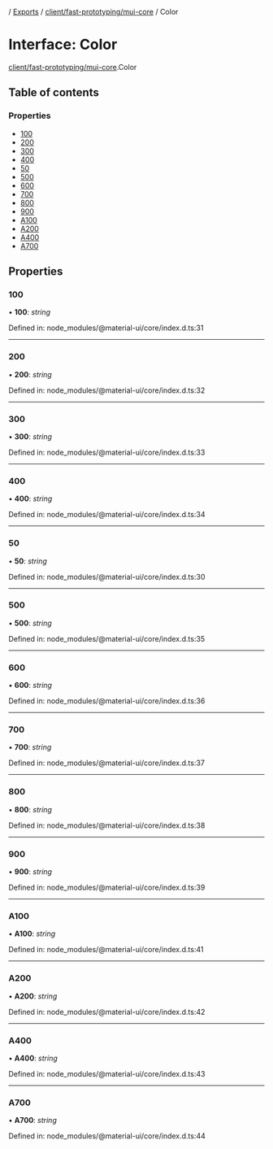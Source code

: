 [](../README.md) / [Exports](../modules.md) / [client/fast-prototyping/mui-core](../modules/client_fast_prototyping_mui_core.md) / Color

# Interface: Color

[client/fast-prototyping/mui-core](../modules/client_fast_prototyping_mui_core.md).Color

## Table of contents

### Properties

- [100](client_fast_prototyping_mui_core.color.md#100)
- [200](client_fast_prototyping_mui_core.color.md#200)
- [300](client_fast_prototyping_mui_core.color.md#300)
- [400](client_fast_prototyping_mui_core.color.md#400)
- [50](client_fast_prototyping_mui_core.color.md#50)
- [500](client_fast_prototyping_mui_core.color.md#500)
- [600](client_fast_prototyping_mui_core.color.md#600)
- [700](client_fast_prototyping_mui_core.color.md#700)
- [800](client_fast_prototyping_mui_core.color.md#800)
- [900](client_fast_prototyping_mui_core.color.md#900)
- [A100](client_fast_prototyping_mui_core.color.md#a100)
- [A200](client_fast_prototyping_mui_core.color.md#a200)
- [A400](client_fast_prototyping_mui_core.color.md#a400)
- [A700](client_fast_prototyping_mui_core.color.md#a700)

## Properties

### 100

• **100**: *string*

Defined in: node_modules/@material-ui/core/index.d.ts:31

___

### 200

• **200**: *string*

Defined in: node_modules/@material-ui/core/index.d.ts:32

___

### 300

• **300**: *string*

Defined in: node_modules/@material-ui/core/index.d.ts:33

___

### 400

• **400**: *string*

Defined in: node_modules/@material-ui/core/index.d.ts:34

___

### 50

• **50**: *string*

Defined in: node_modules/@material-ui/core/index.d.ts:30

___

### 500

• **500**: *string*

Defined in: node_modules/@material-ui/core/index.d.ts:35

___

### 600

• **600**: *string*

Defined in: node_modules/@material-ui/core/index.d.ts:36

___

### 700

• **700**: *string*

Defined in: node_modules/@material-ui/core/index.d.ts:37

___

### 800

• **800**: *string*

Defined in: node_modules/@material-ui/core/index.d.ts:38

___

### 900

• **900**: *string*

Defined in: node_modules/@material-ui/core/index.d.ts:39

___

### A100

• **A100**: *string*

Defined in: node_modules/@material-ui/core/index.d.ts:41

___

### A200

• **A200**: *string*

Defined in: node_modules/@material-ui/core/index.d.ts:42

___

### A400

• **A400**: *string*

Defined in: node_modules/@material-ui/core/index.d.ts:43

___

### A700

• **A700**: *string*

Defined in: node_modules/@material-ui/core/index.d.ts:44
